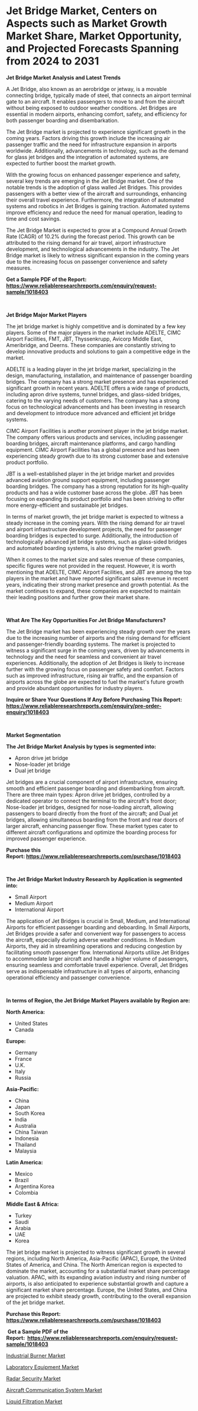 <p><h1>Jet Bridge Market, Centers on Aspects such as Market Growth Market Share, Market Opportunity, and Projected Forecasts Spanning from 2024 to 2031</h1></p><p><strong>Jet Bridge Market Analysis and Latest Trends</strong></p>
<p><p>A Jet Bridge, also known as an aerobridge or jetway, is a movable connecting bridge, typically made of steel, that connects an airport terminal gate to an aircraft. It enables passengers to move to and from the aircraft without being exposed to outdoor weather conditions. Jet Bridges are essential in modern airports, enhancing comfort, safety, and efficiency for both passenger boarding and disembarkation.</p><p>The Jet Bridge market is projected to experience significant growth in the coming years. Factors driving this growth include the increasing air passenger traffic and the need for infrastructure expansion in airports worldwide. Additionally, advancements in technology, such as the demand for glass jet bridges and the integration of automated systems, are expected to further boost the market growth.</p><p>With the growing focus on enhanced passenger experience and safety, several key trends are emerging in the Jet Bridge market. One of the notable trends is the adoption of glass walled Jet Bridges. This provides passengers with a better view of the aircraft and surroundings, enhancing their overall travel experience. Furthermore, the integration of automated systems and robotics in Jet Bridges is gaining traction. Automated systems improve efficiency and reduce the need for manual operation, leading to time and cost savings.</p><p>The Jet Bridge Market is expected to grow at a Compound Annual Growth Rate (CAGR) of 10.2% during the forecast period. This growth can be attributed to the rising demand for air travel, airport infrastructure development, and technological advancements in the industry. The Jet Bridge market is likely to witness significant expansion in the coming years due to the increasing focus on passenger convenience and safety measures.</p></p>
<p><strong>Get a Sample PDF of the Report:&nbsp; <a href="https://www.reliableresearchreports.com/enquiry/request-sample/1018403">https://www.reliableresearchreports.com/enquiry/request-sample/1018403</a></strong></p>
<p>&nbsp;</p>
<p><strong>Jet Bridge Major Market Players</strong></p>
<p><p>The jet bridge market is highly competitive and is dominated by a few key players. Some of the major players in the market include ADELTE, CIMC Airport Facilities, FMT, JBT, Thyssenkrupp, Avicorp Middle East, Ameribridge, and Deerns. These companies are constantly striving to develop innovative products and solutions to gain a competitive edge in the market.</p><p>ADELTE is a leading player in the jet bridge market, specializing in the design, manufacturing, installation, and maintenance of passenger boarding bridges. The company has a strong market presence and has experienced significant growth in recent years. ADELTE offers a wide range of products, including apron drive systems, tunnel bridges, and glass-sided bridges, catering to the varying needs of customers. The company has a strong focus on technological advancements and has been investing in research and development to introduce more advanced and efficient jet bridge systems.</p><p>CIMC Airport Facilities is another prominent player in the jet bridge market. The company offers various products and services, including passenger boarding bridges, aircraft maintenance platforms, and cargo handling equipment. CIMC Airport Facilities has a global presence and has been experiencing steady growth due to its strong customer base and extensive product portfolio.</p><p>JBT is a well-established player in the jet bridge market and provides advanced aviation ground support equipment, including passenger boarding bridges. The company has a strong reputation for its high-quality products and has a wide customer base across the globe. JBT has been focusing on expanding its product portfolio and has been striving to offer more energy-efficient and sustainable jet bridges.</p><p>In terms of market growth, the jet bridge market is expected to witness a steady increase in the coming years. With the rising demand for air travel and airport infrastructure development projects, the need for passenger boarding bridges is expected to surge. Additionally, the introduction of technologically advanced jet bridge systems, such as glass-sided bridges and automated boarding systems, is also driving the market growth.</p><p>When it comes to the market size and sales revenue of these companies, specific figures were not provided in the request. However, it is worth mentioning that ADELTE, CIMC Airport Facilities, and JBT are among the top players in the market and have reported significant sales revenue in recent years, indicating their strong market presence and growth potential. As the market continues to expand, these companies are expected to maintain their leading positions and further grow their market share.</p></p>
<p>&nbsp;</p>
<p><strong>What Are The Key Opportunities For Jet Bridge Manufacturers?</strong></p>
<p><p>The Jet Bridge market has been experiencing steady growth over the years due to the increasing number of airports and the rising demand for efficient and passenger-friendly boarding systems. The market is projected to witness a significant surge in the coming years, driven by advancements in technology and the need for seamless and convenient air travel experiences. Additionally, the adoption of Jet Bridges is likely to increase further with the growing focus on passenger safety and comfort. Factors such as improved infrastructure, rising air traffic, and the expansion of airports across the globe are expected to fuel the market's future growth and provide abundant opportunities for industry players.</p></p>
<p><strong>Inquire or Share Your Questions If Any Before Purchasing This Report: <a href="https://www.reliableresearchreports.com/enquiry/pre-order-enquiry/1018403">https://www.reliableresearchreports.com/enquiry/pre-order-enquiry/1018403</a></strong></p>
<p>&nbsp;</p>
<p><strong>Market Segmentation</strong></p>
<p><strong>The Jet Bridge Market Analysis by types is segmented into:</strong></p>
<p><ul><li>Apron drive jet bridge</li><li>Nose-loader jet bridge</li><li>Dual jet bridge</li></ul></p>
<p><p>Jet bridges are a crucial component of airport infrastructure, ensuring smooth and efficient passenger boarding and disembarking from aircraft. There are three main types: Apron drive jet bridges, controlled by a dedicated operator to connect the terminal to the aircraft's front door; Nose-loader jet bridges, designed for nose-loading aircraft, allowing passengers to board directly from the front of the aircraft; and Dual jet bridges, allowing simultaneous boarding from the front and rear doors of larger aircraft, enhancing passenger flow. These market types cater to different aircraft configurations and optimize the boarding process for improved passenger experience.</p></p>
<p><strong>Purchase this Report:&nbsp;<a href="https://www.reliableresearchreports.com/purchase/1018403">https://www.reliableresearchreports.com/purchase/1018403</a></strong></p>
<p>&nbsp;</p>
<p><strong>The Jet Bridge Market Industry Research by Application is segmented into:</strong></p>
<p><ul><li>Small Airport</li><li>Medium Airport</li><li>International Airport</li></ul></p>
<p><p>The application of Jet Bridges is crucial in Small, Medium, and International Airports for efficient passenger boarding and deboarding. In Small Airports, Jet Bridges provide a safer and convenient way for passengers to access the aircraft, especially during adverse weather conditions. In Medium Airports, they aid in streamlining operations and reducing congestion by facilitating smooth passenger flow. International Airports utilize Jet Bridges to accommodate larger aircraft and handle a higher volume of passengers, ensuring seamless and comfortable travel experience. Overall, Jet Bridges serve as indispensable infrastructure in all types of airports, enhancing operational efficiency and passenger convenience.</p></p>
<p>&nbsp;</p>
<p><strong>In terms of Region, the Jet Bridge Market Players available by Region are:</strong></p>
<p>
    <p> <strong> North America: </strong>
        <ul>
            <li>United States</li>
            <li>Canada</li>
        </ul>
        </p> 
    <p> <strong> Europe: </strong>
        <ul>
            <li>Germany</li>
            <li>France</li>
            <li>U.K.</li>
            <li>Italy</li>
            <li>Russia</li>
        </ul>
        </p> 
    <p> <strong> Asia-Pacific: </strong>
        <ul>
            <li>China</li>
            <li>Japan</li>
            <li>South Korea</li>
            <li>India</li>
            <li>Australia</li>
            <li>China Taiwan</li>
            <li>Indonesia</li>
            <li>Thailand</li>
            <li>Malaysia</li>
        </ul>
        </p> 
    <p> <strong> Latin America: </strong>
        <ul>
            <li>Mexico</li>
            <li>Brazil</li>
            <li>Argentina Korea</li>
            <li>Colombia</li>
        </ul>
        </p> 
    <p> <strong> Middle East & Africa: </strong>
        <ul>
            <li>Turkey</li>
            <li>Saudi</li>
            <li>Arabia</li>
            <li>UAE</li>
            <li>Korea</li>
        </ul>
    </p>
    </p>
<p><p>The jet bridge market is projected to witness significant growth in several regions, including North America, Asia-Pacific (APAC), Europe, the United States of America, and China. The North American region is expected to dominate the market, accounting for a substantial market share percentage valuation. APAC, with its expanding aviation industry and rising number of airports, is also anticipated to experience substantial growth and capture a significant market share percentage. Europe, the United States, and China are projected to exhibit steady growth, contributing to the overall expansion of the jet bridge market.</p></p>
<p><strong>Purchase this Report: <a href="https://www.reliableresearchreports.com/purchase/1018403">https://www.reliableresearchreports.com/purchase/1018403</a></strong></p>
<p>&nbsp;<strong>Get a Sample PDF of the Report:&nbsp;&nbsp;<a href="https://www.reliableresearchreports.com/enquiry/request-sample/1018403">https://www.reliableresearchreports.com/enquiry/request-sample/1018403</a></strong></p>
<p><strong></strong></p>
<p><p><a href="https://github.com/johnbach50/Market-Research-Report-List-1/blob/main/industrial-burner-market.md">Industrial Burner Market</a></p><p><a href="https://github.com/kosella/Market-Research-Report-List-1/blob/main/laboratory-equipment-market.md">Laboratory Equipment Market</a></p><p><a href="https://github.com/arionmp/Market-Research-Report-List-1/blob/main/radar-security-market.md">Radar Security Market</a></p><p><a href="https://github.com/redneck06/Market-Research-Report-List-1/blob/main/aircraft-communication-system-market.md">Aircraft Communication System Market</a></p><p><a href="https://github.com/bobicer/Market-Research-Report-List-1/blob/main/liquid-filtration-market.md">Liquid Filtration Market</a></p></p>